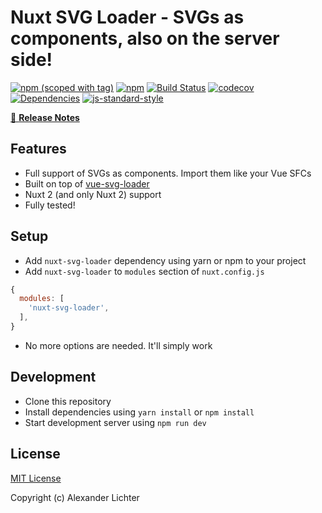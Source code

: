 # Nuxt SVG Loader - SVGs as components, also on the server side!
[![npm (scoped with tag)](https://img.shields.io/npm/v/nuxt-svg-loader/latest.svg?style=flat-square)](https://npmjs.com/package/nuxt-svg-loader)
[![npm](https://img.shields.io/npm/dt/nuxt-svg-loader.svg?style=flat-square)](https://npmjs.com/package/nuxt-svg-loader)
[![Build Status](https://travis-ci.org/Developmint/nuxt-svg-loader.svg?branch=master)](https://travis-ci.org/Developmint/nuxt-svg-loader)
[![codecov](https://codecov.io/gh/Developmint/nuxt-svg-loader/branch/master/graph/badge.svg)](https://codecov.io/gh/Developmint/nuxt-svg-loader)
[![Dependencies](https://david-dm.org/Developmint/nuxt-svg-loader/status.svg?style=flat-square)](https://david-dm.org/Developmint/nuxt-svg-loader)
[![js-standard-style](https://img.shields.io/badge/code_style-standard-brightgreen.svg?style=flat-square)](http://standardjs.com)

>

[📖 **Release Notes**](./CHANGELOG.md)

## Features

* Full support of SVGs as components. Import them like your Vue SFCs
* Built on top of [vue-svg-loader](https://github.com/visualfanatic/vue-svg-loader)
* Nuxt 2 (and only Nuxt 2) support
* Fully tested!

## Setup

- Add `nuxt-svg-loader` dependency using yarn or npm to your project
- Add `nuxt-svg-loader` to `modules` section of `nuxt.config.js`

```js
{
  modules: [
    'nuxt-svg-loader',
  ],
}
```

- No more options are needed. It'll simply work

## Development

- Clone this repository
- Install dependencies using `yarn install` or `npm install`
- Start development server using `npm run dev`

## License

[MIT License](./LICENSE)

Copyright (c) Alexander Lichter
